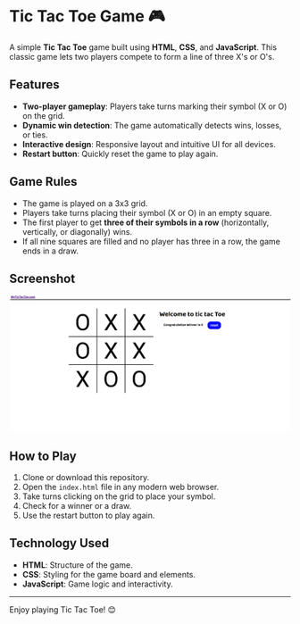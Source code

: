 # Tic Tac Toe Game 🎮

A simple **Tic Tac Toe** game built using **HTML**, **CSS**, and **JavaScript**. This classic game lets two players compete to form a line of three X's or O's.

## Features
- **Two-player gameplay**: Players take turns marking their symbol (X or O) on the grid.
- **Dynamic win detection**: The game automatically detects wins, losses, or ties.
- **Interactive design**: Responsive layout and intuitive UI for all devices.
- **Restart button**: Quickly reset the game to play again.

## Game Rules
- The game is played on a 3x3 grid.
- Players take turns placing their symbol (X or O) in an empty square.
- The first player to get **three of their symbols in a row** (horizontally, vertically, or diagonally) wins.
- If all nine squares are filled and no player has three in a row, the game ends in a draw.

## Screenshot
![Tic Tac Toe Game Screenshot](./screenshot.png)

## How to Play
1. Clone or download this repository.
2. Open the `index.html` file in any modern web browser.
3. Take turns clicking on the grid to place your symbol.
4. Check for a winner or a draw.
5. Use the restart button to play again.

## Technology Used
- **HTML**: Structure of the game.
- **CSS**: Styling for the game board and elements.
- **JavaScript**: Game logic and interactivity.


---

Enjoy playing Tic Tac Toe! 😊
